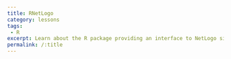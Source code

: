```yaml
---
title: RNetLogo
category: lessons
tags:
 - R
excerpt: Learn about the R package providing an interface to NetLogo simulations.
permalink: /:title
---
```


<!--
iframe?
raw-content?
link out?
<iframe src="{{ site.github.url | append: '/rnetlogo-lesson' }}"></iframe>
-->

